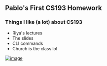 ## Pablo's First CS193 Homework
### Things I like (a lot) about CS193

- Riya's lectures
- The slides
- CLI commands
- Church is the class lol

[![image](https://github.com/Purdue-CS193/homework-0-pyaguega/assets/143425717/52e6dbc3-07da-4a99-b1cd-bb892158869d)
]()
